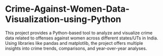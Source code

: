 # Crime-Against-Women-Data-Visualization-using-Python
This project provides a Python-based tool to analyze and visualize crime data related to offenses against women across different states/UTs in India. Using libraries like pandas and matplotlib, the project offers multiple insights into crime trends, comparisons, and year-over-year analyses.
